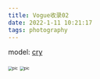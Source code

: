 ```yaml
---
title: Vogue收录02
date: 2022-1-11 10:21:17
tags: photography
---
```




model: [cry](https://weibo.com/876154319)

<img src="https://image.baidu.com/search/down?url=https://wx2.sinaimg.cn/mw690/a01bc3fbgy1gy9i4kpwfgj20wi117tm7.jpg" alt="pic" style="zoom: 55%;" />

<img src="https://image.baidu.com/search/down?url=https://wx1.sinaimg.cn/mw690/a01bc3fbgy1gvro58ekfgj20n00xzwop.jpg" alt="pic" style="zoom: 55%;" />